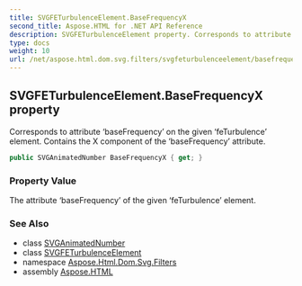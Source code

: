 ```yaml
---
title: SVGFETurbulenceElement.BaseFrequencyX
second_title: Aspose.HTML for .NET API Reference
description: SVGFETurbulenceElement property. Corresponds to attribute baseFrequency on the given feTurbulence element. Contains the X component of the baseFrequency attribute
type: docs
weight: 10
url: /net/aspose.html.dom.svg.filters/svgfeturbulenceelement/basefrequencyx/
---
```

## SVGFETurbulenceElement.BaseFrequencyX property

Corresponds to attribute ‘baseFrequency’ on the given ‘feTurbulence’ element. Contains the X component of the ‘baseFrequency’ attribute.

```csharp
public SVGAnimatedNumber BaseFrequencyX { get; }
```

### Property Value

The attribute ‘baseFrequency’ of the given ‘feTurbulence’ element.

### See Also

* class [SVGAnimatedNumber](../../../aspose.html.dom.svg.datatypes/svganimatednumber/)
* class [SVGFETurbulenceElement](../)
* namespace [Aspose.Html.Dom.Svg.Filters](../../../aspose.html.dom.svg.filters/)
* assembly [Aspose.HTML](../../../)
